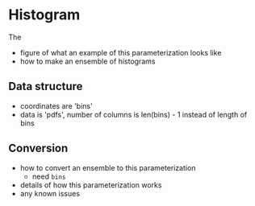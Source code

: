# Histogram

The

- figure of what an example of this parameterization looks like
- how to make an ensemble of histograms

## Data structure

- coordinates are 'bins'
- data is 'pdfs', number of columns is len(bins) - 1 instead of length of bins

## Conversion

- how to convert an ensemble to this parameterization
  - need `bins`
- details of how this parameterization works
- any known issues
